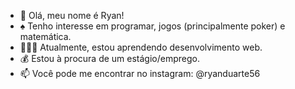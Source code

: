 - 👋 Olá, meu nome é Ryan!
- ♠️ Tenho interesse em programar, jogos (principalmente poker) e matemática.
- 👨🏻‍💻 Atualmente, estou aprendendo desenvolvimento web.
- 💰 Estou à procura de um estágio/emprego.
- 📫 Você pode me encontrar no instagram: @ryanduarte56

<!---
RyanDuarte56/RyanDuarte56 is a ✨ special ✨ repository because its `README.md` (this file) appears on your GitHub profile.
You can click the Preview link to take a look at your changes.
--->
